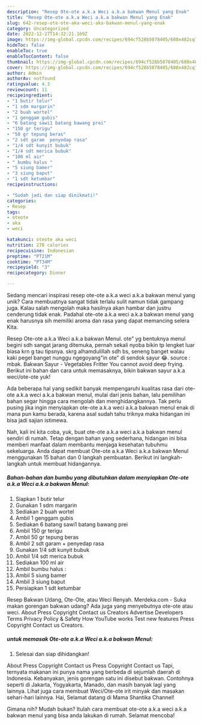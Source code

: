 ```yaml
---
description: "Resep Ote-ote a.k.a Weci a.k.a bakwan Menul yang Enak"
title: "Resep Ote-ote a.k.a Weci a.k.a bakwan Menul yang Enak"
slug: 642-resep-ote-ote-aka-weci-aka-bakwan-menul-yang-enak
category: Uncategorized
date: 2022-12-27T14:32:21.169Z
image: https://img-global.cpcdn.com/recipes/694cf528b5078405/680x482cq70/ote-ote-aka-weci-aka-bakwan-menul-foto-resep-utama.jpg
hideToc: false
enableToc: true
enableTocContent: false
thumbnail: https://img-global.cpcdn.com/recipes/694cf528b5078405/680x482cq70/ote-ote-aka-weci-aka-bakwan-menul-foto-resep-utama.jpg
cover: https://img-global.cpcdn.com/recipes/694cf528b5078405/680x482cq70/ote-ote-aka-weci-aka-bakwan-menul-foto-resep-utama.jpg
author: Admin
authorAv: notfound
ratingvalue: 4.3
reviewcount: 11
recipeingredient:
- "1 butir telur"
- "1 sdm margarin"
- "2 buah wortel"
- "1 genggam gubis"
- "6 batang sawi1 batang bawang prei"
- "150 gr terigu"
- "50 gr tepung beras"
- "2 sdt garam  penyedap rasa"
- "1/4 sdt kunyit bubuk"
- "1/4 sdt merica bubuk"
- "100 ml air"
- " bumbu halus "
- "5 siung bamer"
- "3 siung baput"
- "1 sdt ketumbar"
recipeinstructions:

- "Sudah jadi dan siap dinikmati!"
categories:
- Resep
tags:
- oteote
- aka
- weci

katakunci: oteote aka weci 
nutrition: 278 calories
recipecuisine: Indonesian
preptime: "PT21M"
cooktime: "PT34M"
recipeyield: "3"
recipecategory: Dinner

---
```





Sedang mencari inspirasi resep ote-ote a.k.a weci a.k.a bakwan menul yang unik? Cara membuatnya sangat tidak terlalu sulit namun tidak gampang juga. Kalau salah mengolah maka hasilnya akan hambar dan justru cenderung tidak enak. Padahal ote-ote a.k.a weci a.k.a bakwan menul yang enak harusnya sih memiliki aroma dan rasa yang dapat memancing selera Kita.





Resep Ote-ote a.k.a Weci a.k.a bakwan Menul. ote&#34; yg bentuknya menul begini sdh sangat jarang ditemuka, pernah sekali nyoba bikin tp lengket luar biasa krn g tau tipsnya. skrg alhamdulillah sdh bs, seneng banget walau kaki pegel banget nunggu ngegoyang&#34;in ote&#34; di sendok sayur 😂. source : mbak. Bakwan Sayur - Vegetables Fritter You cannot avoid deep frying. Berikut ini bahan dan cara untuk memasaknya, bikin bakwan sayur a.k.a weci/ote-ote yuk!

Ada beberapa hal yang sedikit banyak mempengaruhi kualitas rasa dari ote-ote a.k.a weci a.k.a bakwan menul, mulai dari jenis bahan, lalu pemilihan bahan segar hingga cara mengolah dan menghidangkannya. Tak perlu pusing jika ingin menyiapkan ote-ote a.k.a weci a.k.a bakwan menul enak di mana pun kamu berada, karena asal sudah tahu triknya maka hidangan ini bisa jadi sajian istimewa.






Nah, kali ini kita coba, yuk, buat ote-ote a.k.a weci a.k.a bakwan menul sendiri di rumah. Tetap dengan bahan yang sederhana, hidangan ini bisa memberi manfaat dalam membantu menjaga kesehatan tubuhmu sekeluarga. Anda dapat membuat Ote-ote a.k.a Weci a.k.a bakwan Menul menggunakan 15 bahan dan 0 langkah pembuatan. Berikut ini langkah-langkah untuk membuat hidangannya.

<!--inarticleads1-->

##### Bahan-bahan dan bumbu yang dibutuhkan dalam menyiapkan Ote-ote a.k.a Weci a.k.a bakwan Menul:

1. Siapkan 1 butir telur
1. Gunakan 1 sdm margarin
1. Sediakan 2 buah wortel
1. Ambil 1 genggam gubis
1. Sediakan 6 batang sawi1 batang bawang prei
1. Ambil 150 gr terigu
1. Ambil 50 gr tepung beras
1. Ambil 2 sdt garam + penyedap rasa
1. Gunakan 1/4 sdt kunyit bubuk
1. Ambil 1/4 sdt merica bubuk
1. Sediakan 100 ml air
1. Ambil  bumbu halus :
1. Ambil 5 siung bamer
1. Ambil 3 siung baput
1. Persiapkan 1 sdt ketumbar


Resep Bakwan Udang, Ote-Ote, atau Weci Renyah. Merdeka.com - Suka makan gorengan bakwan udang? Ada juga yang menyebutnya ote-ote atau weci. About Press Copyright Contact us Creators Advertise Developers Terms Privacy Policy &amp; Safety How YouTube works Test new features Press Copyright Contact us Creators. 

<!--inarticleads2-->

#####  untuk memasak Ote-ote a.k.a Weci a.k.a bakwan Menul:


1. Selesai dan siap dihidangkan!

About Press Copyright Contact us Press Copyright Contact us Tapi, ternyata makanan ini punya nama yang berbeda di sejumlah daerah di Indonesia. Kebanyakan, jenis gorengan satu ini disebut bakwan. Contohnya seperti di Jakarta, Yogyakarta, Manado, dan masih banyak lagi yang lainnya. Lihat juga cara membuat Weci/Ote-ote irit minyak dan masakan sehari-hari lainnya. Hai, Selamat datang di Mama Shantika Channel! 

Gimana nih? Mudah bukan? Itulah cara membuat ote-ote a.k.a weci a.k.a bakwan menul yang bisa anda lakukan di rumah. Selamat mencoba!
